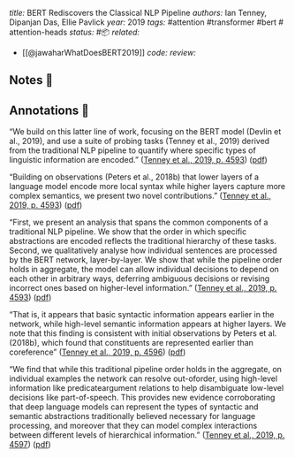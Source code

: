 *title:* BERT Rediscovers the Classical NLP Pipeline
*authors:* Ian Tenney, Dipanjan Das, Ellie Pavlick
*year:* 2019
*tags:* #attention #transformer #bert # attention-heads
*status:* #📦 
*related:*
- [[@jawaharWhatDoesBERT2019]]
*code:*
*review:*

## Notes 📍

## Annotations 📖

“We build on this latter line of work, focusing on the BERT model (Devlin et al., 2019), and use a suite of probing tasks (Tenney et al., 2019) derived from the traditional NLP pipeline to quantify where specific types of linguistic information are encoded.” ([Tenney et al., 2019, p. 4593](zotero://select/library/items/AEZ4WHK5)) ([pdf](zotero://open-pdf/library/items/HKM3VWDM?page=1&annotation=5QSJKSSC))

“Building on observations (Peters et al., 2018b) that lower layers of a language model encode more local syntax while higher layers capture more complex semantics, we present two novel contributions.” ([Tenney et al., 2019, p. 4593](zotero://select/library/items/AEZ4WHK5)) ([pdf](zotero://open-pdf/library/items/HKM3VWDM?page=1&annotation=YI2DA58K))

“First, we present an analysis that spans the common components of a traditional NLP pipeline. We show that the order in which specific abstractions are encoded reflects the traditional hierarchy of these tasks. Second, we qualitatively analyse how individual sentences are processed by the BERT network, layer-by-layer. We show that while the pipeline order holds in aggregate, the model can allow individual decisions to depend on each other in arbitrary ways, deferring ambiguous decisions or revising incorrect ones based on higher-level information.” ([Tenney et al., 2019, p. 4593](zotero://select/library/items/AEZ4WHK5)) ([pdf](zotero://open-pdf/library/items/HKM3VWDM?page=1&annotation=HKZWKRYD))

“That is, it appears that basic syntactic information appears earlier in the network, while high-level semantic information appears at higher layers. We note that this finding is consistent with initial observations by Peters et al. (2018b), which found that constituents are represented earlier than coreference” ([Tenney et al., 2019, p. 4596](zotero://select/library/items/AEZ4WHK5)) ([pdf](zotero://open-pdf/library/items/HKM3VWDM?page=4&annotation=BWIW3ME9))

“We find that while this traditional pipeline order holds in the aggregate, on individual examples the network can resolve out-oforder, using high-level information like predicateargument relations to help disambiguate low-level decisions like part-of-speech. This provides new evidence corroborating that deep language models can represent the types of syntactic and semantic abstractions traditionally believed necessary for language processing, and moreover that they can model complex interactions between different levels of hierarchical information.” ([Tenney et al., 2019, p. 4597](zotero://select/library/items/AEZ4WHK5)) ([pdf](zotero://open-pdf/library/items/HKM3VWDM?page=5&annotation=SJ2X3CN2))
